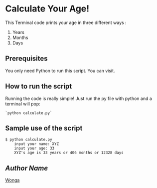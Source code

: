 # Calculate Your Age!
<!--Remove the below lines and add yours -->
This Terminal code prints your age in three different ways : 
1. Years
2. Months
3. Days


## Prerequisites
<!--Remove the below lines and add yours -->
You only need Python to run this script. You can visit.


## How to run the script
<!--Remove the below lines and add yours -->
Running the code is really simple! Just run the py file with python and a terminal will pop:

    `python calculate.py`


## Sample use of the script
<!--Remove the below lines and add yours -->
```
$ python calculate.py 
    input your name: XYZ
    input your age: 33 
    XYZ's age is 33 years or 406 months or 12328 days
```

## *Author Name*
<!--Remove the below lines and add yours -->
[Wonga](https://github.com/Wonga-Wongy)
